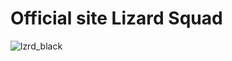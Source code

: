 # Official site Lizard Squad
![lzrd_black](https://user-images.githubusercontent.com/63950114/206240184-403dd80d-fb51-4fff-bdfb-684a6c5d5da2.png)
